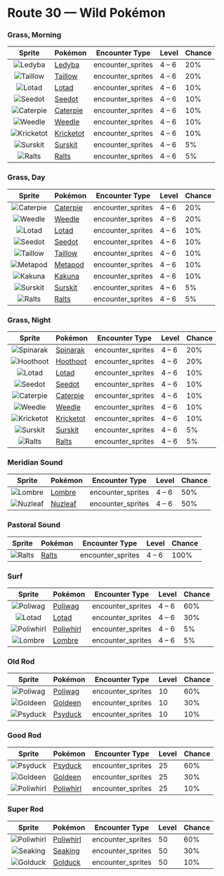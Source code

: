 # Route 30 — Wild Pokémon

### Grass, Morning

| Sprite | Pokémon | Encounter Type | Level | Chance |
|:------:|---------|:--------------:|-------|--------|
| ![Ledyba](../../assets/sprites/ledyba/front.gif "Ledyba: When the weather turns cold, lots of LEDYBA gather from everywhere to cluster and keep each other warm.") | [Ledyba](../../pokemon/ledyba.md) | encounter_sprites| 4 – 6 | 20% |
| ![Taillow](../../assets/sprites/taillow/front.gif "Taillow: When it gets cold, they migrate, flying over 180 miles a day. It hunts for tasty prey.") | [Taillow](../../pokemon/taillow.md) | encounter_sprites| 4 – 6 | 20% |
| ![Lotad](../../assets/sprites/lotad/front.gif "Lotad: Its leaf grew too large for it to live on land. That is how it began to live floating in the water.") | [Lotad](../../pokemon/lotad.md) | encounter_sprites| 4 – 6 | 10% |
| ![Seedot](../../assets/sprites/seedot/front.gif "Seedot: It attaches itself to a tree branch using the top of its head. Strong winds can sometimes make it fall.") | [Seedot](../../pokemon/seedot.md) | encounter_sprites| 4 – 6 | 10% |
| ![Caterpie](../../assets/sprites/caterpie/front.gif "Caterpie: Its feet have suction cups designed to stick to any surface. It tenaciously climbs trees to forage.") | [Caterpie](../../pokemon/caterpie.md) | encounter_sprites| 4 – 6 | 10% |
| ![Weedle](../../assets/sprites/weedle/front.gif "Weedle: It attacks using a two-inch poison barb on its head. It can usually be found under the leaves it eats.") | [Weedle](../../pokemon/weedle.md) | encounter_sprites| 4 – 6 | 10% |
| ![Kricketot](../../assets/sprites/kricketot/front.gif "Kricketot: When its antennae hit each other, it sounds like the music of a xylophone.") | [Kricketot](../../pokemon/kricketot.md) | encounter_sprites| 4 – 6 | 10% |
| ![Surskit](../../assets/sprites/surskit/front.gif "Surskit: It secretes a thick, sweet-scented syrup from the tip of its head. It lives on weed-choked ponds.") | [Surskit](../../pokemon/surskit.md) | encounter_sprites| 4 – 6 | 5% |
| ![Ralts](../../assets/sprites/ralts/front.gif "Ralts: The horns on its head provide a strong power that enables it to sense people’s emotions.") | [Ralts](../../pokemon/ralts.md) | encounter_sprites| 4 – 6 | 5% |

### Grass, Day

| Sprite | Pokémon | Encounter Type | Level | Chance |
|:------:|---------|:--------------:|-------|--------|
| ![Caterpie](../../assets/sprites/caterpie/front.gif "Caterpie: Its feet have suction cups designed to stick to any surface. It tenaciously climbs trees to forage.") | [Caterpie](../../pokemon/caterpie.md) | encounter_sprites| 4 – 6 | 20% |
| ![Weedle](../../assets/sprites/weedle/front.gif "Weedle: It attacks using a two-inch poison barb on its head. It can usually be found under the leaves it eats.") | [Weedle](../../pokemon/weedle.md) | encounter_sprites| 4 – 6 | 20% |
| ![Lotad](../../assets/sprites/lotad/front.gif "Lotad: Its leaf grew too large for it to live on land. That is how it began to live floating in the water.") | [Lotad](../../pokemon/lotad.md) | encounter_sprites| 4 – 6 | 10% |
| ![Seedot](../../assets/sprites/seedot/front.gif "Seedot: It attaches itself to a tree branch using the top of its head. Strong winds can sometimes make it fall.") | [Seedot](../../pokemon/seedot.md) | encounter_sprites| 4 – 6 | 10% |
| ![Taillow](../../assets/sprites/taillow/front.gif "Taillow: When it gets cold, they migrate, flying over 180 miles a day. It hunts for tasty prey.") | [Taillow](../../pokemon/taillow.md) | encounter_sprites| 4 – 6 | 10% |
| ![Metapod](../../assets/sprites/metapod/front.gif "Metapod: It prepares for evolution by hardening its shell as much as possible to protect its soft body.") | [Metapod](../../pokemon/metapod.md) | encounter_sprites| 4 – 6 | 10% |
| ![Kakuna](../../assets/sprites/kakuna/front.gif "Kakuna: From this form, it will grow into an adult. As its body becomes softer, the external shell hardens.") | [Kakuna](../../pokemon/kakuna.md) | encounter_sprites| 4 – 6 | 10% |
| ![Surskit](../../assets/sprites/surskit/front.gif "Surskit: It secretes a thick, sweet-scented syrup from the tip of its head. It lives on weed-choked ponds.") | [Surskit](../../pokemon/surskit.md) | encounter_sprites| 4 – 6 | 5% |
| ![Ralts](../../assets/sprites/ralts/front.gif "Ralts: The horns on its head provide a strong power that enables it to sense people’s emotions.") | [Ralts](../../pokemon/ralts.md) | encounter_sprites| 4 – 6 | 5% |

### Grass, Night

| Sprite | Pokémon | Encounter Type | Level | Chance |
|:------:|---------|:--------------:|-------|--------|
| ![Spinarak](../../assets/sprites/spinarak/front.gif "Spinarak: It spins a web using fine--but durable--thread. It then waits patiently for prey to be trapped.") | [Spinarak](../../pokemon/spinarak.md) | encounter_sprites| 4 – 6 | 20% |
| ![Hoothoot](../../assets/sprites/hoothoot/front.gif "Hoothoot: It has a perfect sense of time. Whatever happens, it keeps rhythm by precisely tilting its head in time.") | [Hoothoot](../../pokemon/hoothoot.md) | encounter_sprites| 4 – 6 | 20% |
| ![Lotad](../../assets/sprites/lotad/front.gif "Lotad: Its leaf grew too large for it to live on land. That is how it began to live floating in the water.") | [Lotad](../../pokemon/lotad.md) | encounter_sprites| 4 – 6 | 10% |
| ![Seedot](../../assets/sprites/seedot/front.gif "Seedot: It attaches itself to a tree branch using the top of its head. Strong winds can sometimes make it fall.") | [Seedot](../../pokemon/seedot.md) | encounter_sprites| 4 – 6 | 10% |
| ![Caterpie](../../assets/sprites/caterpie/front.gif "Caterpie: Its feet have suction cups designed to stick to any surface. It tenaciously climbs trees to forage.") | [Caterpie](../../pokemon/caterpie.md) | encounter_sprites| 4 – 6 | 10% |
| ![Weedle](../../assets/sprites/weedle/front.gif "Weedle: It attacks using a two-inch poison barb on its head. It can usually be found under the leaves it eats.") | [Weedle](../../pokemon/weedle.md) | encounter_sprites| 4 – 6 | 10% |
| ![Kricketot](../../assets/sprites/kricketot/front.gif "Kricketot: When its antennae hit each other, it sounds like the music of a xylophone.") | [Kricketot](../../pokemon/kricketot.md) | encounter_sprites| 4 – 6 | 10% |
| ![Surskit](../../assets/sprites/surskit/front.gif "Surskit: It secretes a thick, sweet-scented syrup from the tip of its head. It lives on weed-choked ponds.") | [Surskit](../../pokemon/surskit.md) | encounter_sprites| 4 – 6 | 5% |
| ![Ralts](../../assets/sprites/ralts/front.gif "Ralts: The horns on its head provide a strong power that enables it to sense people’s emotions.") | [Ralts](../../pokemon/ralts.md) | encounter_sprites| 4 – 6 | 5% |

### Meridian Sound

| Sprite | Pokémon | Encounter Type | Level | Chance |
|:------:|---------|:--------------:|-------|--------|
| ![Lombre](../../assets/sprites/lombre/front.gif "Lombre: It is nocturnal and becomes active at nightfall. It feeds on aquatic mosses that grow in the riverbed.") | [Lombre](../../pokemon/lombre.md) | encounter_sprites| 4 – 6 | 50% |
| ![Nuzleaf](../../assets/sprites/nuzleaf/front.gif "Nuzleaf: It lives deep in forests. With the leaf on its head, it makes a flute whose song makes listeners uneasy.") | [Nuzleaf](../../pokemon/nuzleaf.md) | encounter_sprites| 4 – 6 | 50% |

### Pastoral Sound

| Sprite | Pokémon | Encounter Type | Level | Chance |
|:------:|---------|:--------------:|-------|--------|
| ![Ralts](../../assets/sprites/ralts/front.gif "Ralts: The horns on its head provide a strong power that enables it to sense people’s emotions.") | [Ralts](../../pokemon/ralts.md) | encounter_sprites| 4 – 6 | 100% |

### Surf

| Sprite | Pokémon | Encounter Type | Level | Chance |
|:------:|---------|:--------------:|-------|--------|
| ![Poliwag](../../assets/sprites/poliwag/front.gif "Poliwag: The direction of its belly spiral differs by area. The equator is thought to have an effect on this.") | [Poliwag](../../pokemon/poliwag.md) | encounter_sprites| 4 – 6 | 60% |
| ![Lotad](../../assets/sprites/lotad/front.gif "Lotad: Its leaf grew too large for it to live on land. That is how it began to live floating in the water.") | [Lotad](../../pokemon/lotad.md) | encounter_sprites| 4 – 6 | 30% |
| ![Poliwhirl](../../assets/sprites/poliwhirl/front.gif "Poliwhirl: The skin on most of its body is moist. However, the skin on its belly spiral feels smooth.") | [Poliwhirl](../../pokemon/poliwhirl.md) | encounter_sprites| 4 – 6 | 5% |
| ![Lombre](../../assets/sprites/lombre/front.gif "Lombre: It is nocturnal and becomes active at nightfall. It feeds on aquatic mosses that grow in the riverbed.") | [Lombre](../../pokemon/lombre.md) | encounter_sprites| 4 – 6 | 5% |

### Old Rod

| Sprite | Pokémon | Encounter Type | Level | Chance |
|:------:|---------|:--------------:|-------|--------|
| ![Poliwag](../../assets/sprites/poliwag/front.gif "Poliwag: The direction of its belly spiral differs by area. The equator is thought to have an effect on this.") | [Poliwag](../../pokemon/poliwag.md) | encounter_sprites| 10 | 60% |
| ![Goldeen](../../assets/sprites/goldeen/front.gif "Goldeen: A strong swimmer, it is capable of swimming nonstop up fast streams at a steady speed of five knots per hour.") | [Goldeen](../../pokemon/goldeen.md) | encounter_sprites| 10 | 30% |
| ![Psyduck](../../assets/sprites/psyduck/front.gif "Psyduck: If its chronic headache peaks, it may exhibit odd powers. It seems unable to recall such an episode.") | [Psyduck](../../pokemon/psyduck.md) | encounter_sprites| 10 | 10% |

### Good Rod

| Sprite | Pokémon | Encounter Type | Level | Chance |
|:------:|---------|:--------------:|-------|--------|
| ![Psyduck](../../assets/sprites/psyduck/front.gif "Psyduck: If its chronic headache peaks, it may exhibit odd powers. It seems unable to recall such an episode.") | [Psyduck](../../pokemon/psyduck.md) | encounter_sprites| 25 | 60% |
| ![Goldeen](../../assets/sprites/goldeen/front.gif "Goldeen: A strong swimmer, it is capable of swimming nonstop up fast streams at a steady speed of five knots per hour.") | [Goldeen](../../pokemon/goldeen.md) | encounter_sprites| 25 | 30% |
| ![Poliwhirl](../../assets/sprites/poliwhirl/front.gif "Poliwhirl: The skin on most of its body is moist. However, the skin on its belly spiral feels smooth.") | [Poliwhirl](../../pokemon/poliwhirl.md) | encounter_sprites| 25 | 10% |

### Super Rod

| Sprite | Pokémon | Encounter Type | Level | Chance |
|:------:|---------|:--------------:|-------|--------|
| ![Poliwhirl](../../assets/sprites/poliwhirl/front.gif "Poliwhirl: The skin on most of its body is moist. However, the skin on its belly spiral feels smooth.") | [Poliwhirl](../../pokemon/poliwhirl.md) | encounter_sprites| 50 | 60% |
| ![Seaking](../../assets/sprites/seaking/front.gif "Seaking: Using its horn, it bores holes in riverbed boulders, making nests to prevent its eggs from washing away.") | [Seaking](../../pokemon/seaking.md) | encounter_sprites| 50 | 30% |
| ![Golduck](../../assets/sprites/golduck/front.gif "Golduck: It appears by waterways at dusk. It may use telekinetic powers if its forehead glows mysteriously.") | [Golduck](../../pokemon/golduck.md) | encounter_sprites| 50 | 10% |

